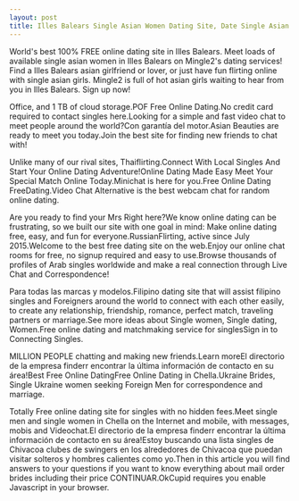 ```yaml
---
layout: post
title: Illes Balears Single Asian Women Dating Site, Date Single Asian Girls in Illes Balears | Free Online Dating
---
```


World's best 100% FREE online dating site in Illes Balears. Meet loads of available single asian women in Illes Balears on Mingle2's dating services! Find a Illes Balears asian girlfriend or lover, or just have fun flirting online with single asian girls. Mingle2 is full of hot asian girls waiting to hear from you in Illes Balears. Sign up now!


Office, and 1 TB of cloud storage.POF Free Online Dating.No credit card required to contact singles here.Looking for a simple and fast video chat to meet people around the world?Con garantía del motor.Asian Beauties are ready to meet you today.Join the best site for finding new friends to chat with!




Unlike many of our rival sites, Thaiflirting.Connect With Local Singles And Start Your Online Dating Adventure!Online Dating Made Easy Meet Your Special Match Online Today.Minichat is here for you.Free Online Dating FreeDating.Video Chat Alternative is the best webcam chat for random online dating.




Are you ready to find your Mrs Right here?We know online dating can be frustrating, so we built our site with one goal in mind: Make online dating free, easy, and fun for everyone.RussianFlirting, active since July 2015.Welcome to the best free dating site on the web.Enjoy our online chat rooms for free, no signup required and easy to use.Browse thousands of profiles of Arab singles worldwide and make a real connection through Live Chat and Correspondence!




Para todas las marcas y modelos.Filipino dating site that will assist filipino singles and Foreigners around the world to connect with each other easily, to create any relationship, friendship, romance, perfect match, traveling partners or marriage.See more ideas about Single women, Single dating, Women.Free online dating and matchmaking service for singlesSign in to Connecting Singles.




MILLION PEOPLE chatting and making new friends.Learn moreEl directorio de la empresa finderr encontrar la última información de contacto en su área!Best Free Online DatingFree Online Dating in Chella.Ukraine Brides, Single Ukraine women seeking Foreign Men for correspondence and marriage.




Totally Free online dating site for singles with no hidden fees.Meet single men and single women in Chella on the Internet and mobile, with messages, mobis and Videochat.El directorio de la empresa finderr encontrar la última información de contacto en su área!Estoy buscando una lista singles de Chivacoa clubes de swingers en los alrededores de Chivacoa que puedan visitar solteros y hombres calientes como yo.Then in this article you will find answers to your questions if you want to know everything about mail order brides including their price CONTINUAR.OkCupid requires you enable Javascript in your browser.




